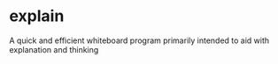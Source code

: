 # explain
A quick and efficient whiteboard program primarily intended to aid with explanation and thinking
